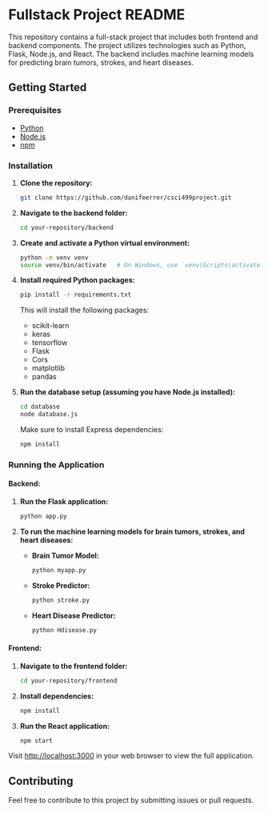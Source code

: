 # Fullstack Project README

This repository contains a full-stack project that includes both frontend and backend components. The project utilizes technologies such as Python, Flask, Node.js, and React. The backend includes machine learning models for predicting brain tumors, strokes, and heart diseases.

## Getting Started

### Prerequisites

- [Python](https://www.python.org/downloads/)
- [Node.js](https://nodejs.org/)
- [npm](https://www.npmjs.com/)

### Installation

1. **Clone the repository:**

    ```bash
    git clone https://github.com/danifeerrer/csci499project.git
    ```

2. **Navigate to the backend folder:**

    ```bash
    cd your-repository/backend
    ```

3. **Create and activate a Python virtual environment:**

    ```bash
    python -m venv venv
    source venv/bin/activate   # On Windows, use `venv\Scripts\activate`
    ```

4. **Install required Python packages:**

    ```bash
    pip install -r requirements.txt
    ```

    This will install the following packages:
    - scikit-learn
    - keras
    - tensorflow
    - Flask
    - Cors
    - matplotlib
    - pandas

5. **Run the database setup (assuming you have Node.js installed):**

    ```bash
    cd database
    node database.js
    ```

    Make sure to install Express dependencies:

    ```bash
    npm install
    ```

### Running the Application

#### Backend:

1. **Run the Flask application:**

    ```bash
    python app.py
    ```

2. **To run the machine learning models for brain tumors, strokes, and heart diseases:**

    - **Brain Tumor Model:**

        ```bash
        python myapp.py
        ```

    - **Stroke Predictor:**

        ```bash
        python stroke.py
        ```

    - **Heart Disease Predictor:**

        ```bash
        python Hdisease.py
        ```

#### Frontend:

1. **Navigate to the frontend folder:**

    ```bash
    cd your-repository/frontend
    ```

2. **Install dependencies:**

    ```bash
    npm install
    ```

3. **Run the React application:**

    ```bash
    npm start
    ```

Visit [http://localhost:3000](http://localhost:3000) in your web browser to view the full application.

## Contributing

Feel free to contribute to this project by submitting issues or pull requests.
